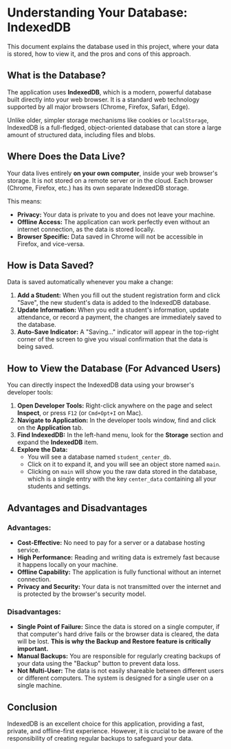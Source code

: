 # Understanding Your Database: IndexedDB

This document explains the database used in this project, where your data is stored, how to view it, and the pros and cons of this approach.

## What is the Database?

The application uses **IndexedDB**, which is a modern, powerful database built directly into your web browser. It is a standard web technology supported by all major browsers (Chrome, Firefox, Safari, Edge).

Unlike older, simpler storage mechanisms like cookies or `localStorage`, IndexedDB is a full-fledged, object-oriented database that can store a large amount of structured data, including files and blobs.

## Where Does the Data Live?

Your data lives entirely **on your own computer**, inside your web browser's storage. It is not stored on a remote server or in the cloud. Each browser (Chrome, Firefox, etc.) has its own separate IndexedDB storage.

This means:

- **Privacy:** Your data is private to you and does not leave your machine.
- **Offline Access:** The application can work perfectly even without an internet connection, as the data is stored locally.
- **Browser Specific:** Data saved in Chrome will not be accessible in Firefox, and vice-versa.

## How is Data Saved?

Data is saved automatically whenever you make a change:

1.  **Add a Student:** When you fill out the student registration form and click "Save", the new student's data is added to the IndexedDB database.
2.  **Update Information:** When you edit a student's information, update attendance, or record a payment, the changes are immediately saved to the database.
3.  **Auto-Save Indicator:** A "Saving..." indicator will appear in the top-right corner of the screen to give you visual confirmation that the data is being saved.

## How to View the Database (For Advanced Users)

You can directly inspect the IndexedDB data using your browser's developer tools:

1.  **Open Developer Tools:** Right-click anywhere on the page and select **Inspect**, or press `F12` (or `Cmd+Opt+I` on Mac).
2.  **Navigate to Application:** In the developer tools window, find and click on the **Application** tab.
3.  **Find IndexedDB:** In the left-hand menu, look for the **Storage** section and expand the **IndexedDB** item.
4.  **Explore the Data:**
    - You will see a database named `student_center_db`.
    - Click on it to expand it, and you will see an object store named `main`.
    - Clicking on `main` will show you the raw data stored in the database, which is a single entry with the key `center_data` containing all your students and settings.

## Advantages and Disadvantages

### Advantages:

- **Cost-Effective:** No need to pay for a server or a database hosting service.
- **High Performance:** Reading and writing data is extremely fast because it happens locally on your machine.
- **Offline Capability:** The application is fully functional without an internet connection.
- **Privacy and Security:** Your data is not transmitted over the internet and is protected by the browser's security model.

### Disadvantages:

- **Single Point of Failure:** Since the data is stored on a single computer, if that computer's hard drive fails or the browser data is cleared, the data will be lost. **This is why the Backup and Restore feature is critically important.**
- **Manual Backups:** You are responsible for regularly creating backups of your data using the "Backup" button to prevent data loss.
- **Not Multi-User:** The data is not easily shareable between different users or different computers. The system is designed for a single user on a single machine.

## Conclusion

IndexedDB is an excellent choice for this application, providing a fast, private, and offline-first experience. However, it is crucial to be aware of the responsibility of creating regular backups to safeguard your data.
